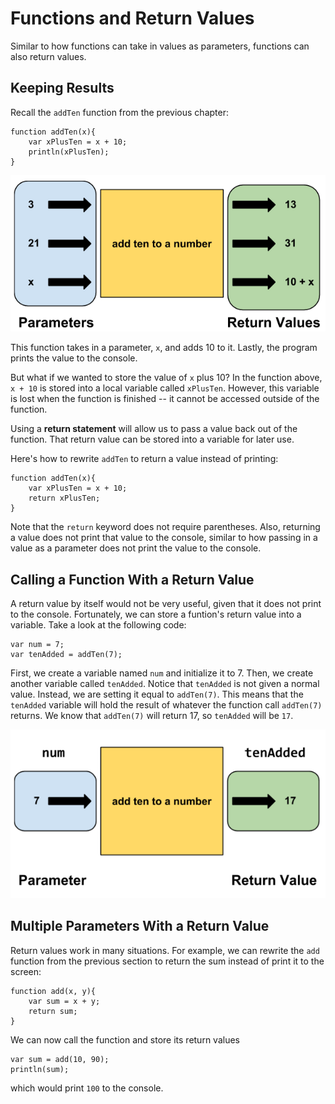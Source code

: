 # Functions and Return Values

Similar to how functions can take in values as parameters, functions can also return values.

## Keeping Results

Recall the `addTen` function from the previous chapter:

```
function addTen(x){
    var xPlusTen = x + 10;
    println(xPlusTen);
}
```

![addTen function](../static/javaScript/returns_addTen.png "addTen function")

This function takes in a parameter, `x`, and adds 10 to it. Lastly, the program prints the value to the console.

But what if we wanted to store the value of `x` plus 10? In the function above, `x + 10` is stored into a local
variable called `xPlusTen`. However, this variable is lost when the function is finished -- it cannot be accessed
outside of the function.

Using a **return statement** will allow us to pass a value back out of the function. That return value can be stored
into a variable for later use.

Here's how to rewrite `addTen` to return a value instead of printing:

```
function addTen(x){
    var xPlusTen = x + 10;
    return xPlusTen;
}
```

Note that the `return` keyword does not require parentheses. Also, returning a value does not print that value to the console, similar to how passing in a value as a
parameter does not print the value to the console.

## Calling a Function With a Return Value

A return value by itself would not be very useful, given that it does not print to the console. Fortunately, we
can store a funtion's return value into a variable. Take a look at the following code:

```
var num = 7;
var tenAdded = addTen(7);
```

First, we create a variable named `num` and initialize it to 7. Then, we create another variable called `tenAdded`.
Notice that `tenAdded` is not given a normal value. Instead, we are setting it equal to `addTen(7)`. This means
that the `tenAdded` variable will hold the result of whatever the function call `addTen(7)` returns. We know that
`addTen(7)` will return 17, so `tenAdded` will be `17`.

![addTen function](../static/javaScript/returns_tenAdded.png "addTen function")

## Multiple Parameters With a Return Value
Return values work in many situations. For example, we can rewrite the `add` function from the previous section
to return the sum instead of print it to the screen:

```
function add(x, y){
    var sum = x + y;
    return sum;
}
```
We can now call the function and store its return values 
```
var sum = add(10, 90);
println(sum);
```
which would print `100` to the console.


